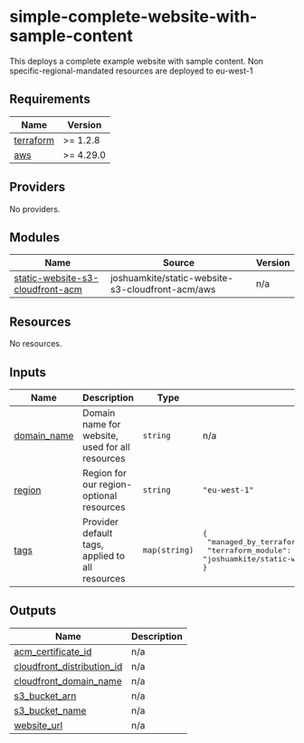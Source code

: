 # simple-complete-website-with-sample-content

This deploys a complete example website with sample content. Non specific-regional-mandated resources are deployed to eu-west-1

## Requirements

| Name | Version |
|------|---------|
| <a name="requirement_terraform"></a> [terraform](#requirement\_terraform) | >= 1.2.8 |
| <a name="requirement_aws"></a> [aws](#requirement\_aws) | >= 4.29.0 |

## Providers

No providers.

## Modules

| Name | Source | Version |
|------|--------|---------|
| <a name="module_static-website-s3-cloudfront-acm"></a> [static-website-s3-cloudfront-acm](#module\_static-website-s3-cloudfront-acm) | joshuamkite/static-website-s3-cloudfront-acm/aws | n/a |

## Resources

No resources.

## Inputs

| Name | Description | Type | Default | Required |
|------|-------------|------|---------|:--------:|
| <a name="input_domain_name"></a> [domain\_name](#input\_domain\_name) | Domain name for website, used for all resources | `string` | n/a | yes |
| <a name="input_region"></a> [region](#input\_region) | Region for our region-optional resources | `string` | `"eu-west-1"` | no |
| <a name="input_tags"></a> [tags](#input\_tags) | Provider default tags, applied to all resources | `map(string)` | <pre>{<br>  "managed_by_terraform": true,<br>  "terraform_module": "joshuamkite/static-website-s3-cloudfront-acm/aws"<br>}</pre> | no |

## Outputs

| Name | Description |
|------|-------------|
| <a name="output_acm_certificate_id"></a> [acm\_certificate\_id](#output\_acm\_certificate\_id) | n/a |
| <a name="output_cloudfront_distribution_id"></a> [cloudfront\_distribution\_id](#output\_cloudfront\_distribution\_id) | n/a |
| <a name="output_cloudfront_domain_name"></a> [cloudfront\_domain\_name](#output\_cloudfront\_domain\_name) | n/a |
| <a name="output_s3_bucket_arn"></a> [s3\_bucket\_arn](#output\_s3\_bucket\_arn) | n/a |
| <a name="output_s3_bucket_name"></a> [s3\_bucket\_name](#output\_s3\_bucket\_name) | n/a |
| <a name="output_website_url"></a> [website\_url](#output\_website\_url) | n/a |
